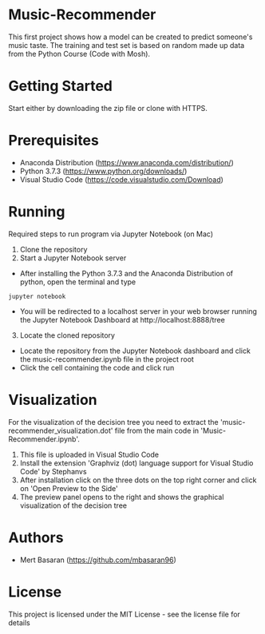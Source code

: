 # Music-Recommender
This first project shows how a model can be created to predict someone's music taste.
The training and test set is based on random made up data from the Python Course (Code with Mosh).

# Getting Started
Start either by downloading the zip file or clone with HTTPS.

# Prerequisites
- Anaconda Distribution (https://www.anaconda.com/distribution/)
- Python 3.7.3 (https://www.python.org/downloads/)
- Visual Studio Code (https://code.visualstudio.com/Download)

# Running

Required steps to run program via Jupyter Notebook (on Mac)

1. Clone the repository
2. Start a Jupyter Notebook server
  - After installing the Python 3.7.3 and the Anaconda Distribution of python, open the terminal and type
    
  ```jupyter notebook```

  - You will be redirected to a localhost server in your web browser running the Jupyter Notebook Dashboard at http://localhost:8888/tree
3. Locate the cloned repository
  - Locate the repository from the Jupyter Notebook dashboard and click the music-recommender.ipynb file in the project root
  - Click the cell containing the code and click run

# Visualization

For the visualization of the decision tree you need to extract the 'music-recommender_visualization.dot' file from the main code in 'Music-Recommender.ipynb'.
1. This file is uploaded in Visual Studio Code
2. Install the extension 'Graphviz (dot) language support for Visual Studio Code' by Stephanvs
3. After installation click on the three dots on the top right corner and click on 'Open Preview to the Side'
4. The preview panel opens to the right and shows the graphical visualization of the decision tree

# Authors
- Mert Basaran (https://github.com/mbasaran96)

# License
This project is licensed under the MIT License - see the license file for details

